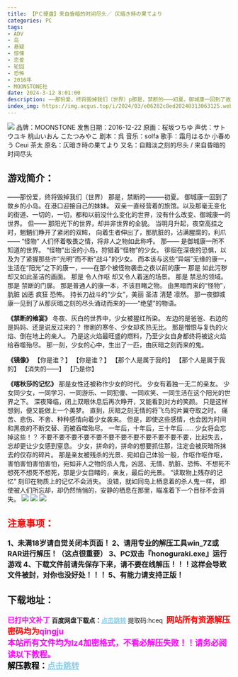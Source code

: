 ```yaml
---
title: 【PＣ硬盘】来自昏暗的时间尽头／ 仄暗き時の果てより
categories: PC
tags:
- ADV
- 岛
- 悬疑
- 惊悚
- 恋爱
- 轮回
- 恐怖
- 2016年
- MOONSTONE社
date: 2024-3-12 8:01:00
description: ——那份爱，终将毁掉我们（世界）p那是，禁断的———初夏。御城康一回到了故乡的小岛。在港口迎接自己的妹妹。双亲一直经营着的旅馆。以及那毫无变化的街道、一切的，一切，都和以前没什么变化的世界，没有什么改变、御城康一的世界。
index_img: https://img.acgus.top/i/2024/03/e06282c8ed20240313063125.webp
---
```

![](https://img.acgus.top/i/2024/03/e06282c8ed20240313063125.webp)
品牌：MOONSTONE
发售日期：2016-12-22
原画：桜坂つちゆ
声优：サトウユキ 桃山いおん こたつみやこ
剧本：呉
音乐：solfa
歌手：霜月はるか 小春めう Ceui 茶太
原名：仄暗き時の果てより
又名：自黯淡之刻的尽头 / 来自昏暗的时间尽头

## 游戏简介：
——那份爱，终将毁掉我们（世界）
那是，禁断的———初夏。
御城康一回到了故乡的小岛。在港口迎接自己的妹妹。
双亲一直经营着的旅馆。以及那毫无变化的街道、一切的，一切，都和以前没什么变化的世界，没有什么改变、御城康一的世界。
但——
那阳光下的世界，却并非世界的全貌。
当明月升起，夜空高挂之时，魍魉们睁开了紧闭的双眸，
向着生者伸出了，那肮脏的，沾满腥腐的，利爪——
“怪物”
人们怀着敬畏之情，将非人之物如此称呼。
那——
是御城康一所不知道的世界。
“怪物”出没的小岛，狩猎着“怪物”的少女。
徘徊在深夜的恐惧，以及为了紧握那些许“光明”而不断“战斗”的少女。
而本该与这些“异端”无缘的康一，生活在“阳光”之下的康一，——在那个被怪物袭击之夜以前的康一
那是 如此污秽 却又如此圣洁的画面。
那是 令人作呕 却又令人着迷的场景。
那是 禁忌的领域。
那是 禁断的门扉。
那是普通人的康一本，不该目睹之物。
由黑暗而来的“怪物”，肮脏 凶恶 疯狂 恐怖。
持长刀战斗的“少女”，美丽 圣洁 清楚 凛然。
那一夜御城康一见到了从那灰暗之刻的尽头涌动而来的——“绝望”的物语。

**《禁断的飨宴》**
冬夜、灰白的世界中，少女被猩红所染。
左边的是爸爸、右边的是妈妈、还是说反过来的？
惨剧的寒冬、少女却炙热无比。
那是憎恨与复仇的火焰、倒在地上的亲人。
乃是这火焰最旺盛的燃料，乃至少女自身都终将被这火焰给吞噬殆尽。
那一刻，少女的心中，生出了一匹，由灰暗之刻而来的鬼。

**《镜像》**
【你是谁？】
【你是谁？】
【那个人是属于我的】
【那个人是属于我的】
【消失的——】
【乃是你】

**《喀秋莎的记忆》**
那是女性还被称作少女的时代。
少女有着独一无二的亲友。
少女同少女，一同学习、一同游乐、一同犯傻、一同欢笑、一同生活在这个阳光的世界之下。
深夜降临，闭上双眼休息后再次睁开，又能看到对方的笑颜。
只是这样想到，便又能做上一个美梦。
直到，灰暗之刻无情的将飞鸟的片翼夺取之时。
痛苦、悲伤、不舍、种种感情向着少女袭来。
但是，即使这些感情，也会因为时间和黑夜的不断交替、而被吞噬殆尽。
一年后，十年后，三十年后……
少女将会忘掉这些！？
不要不要不要不要不要不要不要不要不要不要不要不要，比起失去，忘却更让少女感到窒息。
少女，拼命的，拼命的想要抓住那，注定会被灰暗所抹去的仅存的碎片。
那是亲友被残杀的光景、宛如自己体验一般，作呕作呕作呕，害怕害怕害怕害怕，宛如非人之物的杀人鬼，凶恶、无情、肮脏、恐怖、不想死不想死不想死不想死，那是少女目睹的，亲友，最后的光景。
“读取物上残存的记忆”
刻印在物质上的记忆不会消失。
没错，就如同岛上栖息着的杀人鬼一样，
即使被人们所忘却，却仍然悄悄的，安静的栖息在那里，瞄准着下一个目标不会消失。
![](https://img.acgus.top/i/2024/03/22df5a2ae520240313063130.webp)
![](https://img.acgus.top/i/2024/03/f45016900620240313063128.webp)
![](https://img.acgus.top/i/2024/03/8efc35427020240313063127.webp)





## <font color=#FF0000 >注意事项：</font>
<font size=3><b>1、未满18岁请自觉关闭本页面！
2、请用专业的解压工具win_7Z或RAR进行解压！（这点很重要）
3、PC双击『honoguraki.exe』运行游戏
4、下载文件前请先保存下来，请不要在线解压！！！这样会导致文件被封，对你也没好处！！！
5、有能力请支持正版！</b></font>

## 下载地址：
<font color=#FF00FF size=3><b>已打中文补丁</b></font>
<b>百度网盘下载点：</b><a href="https://pan.baidu.com/s/1a3L7B_siRgHUrmM7u6Byqg?pwd=hceq" style="color: #87CEEB;"><b>点击跳转</b></a> 提取码:hceq
<a style="padding: 0" href="https://post.qingju.org/AD/"><img style="max-width:100%" src="https://img.acgus.top/i/2024/07/478f689b8021d8d499ab43d21acf137a.gif" alt=""></a>
<b><font color=#FF0000 size=4>网站所有资源解压密码均为</b></font><b><font color=#FF00FF size=4>qingju</font><font color=#FF0000 ></font></b><br><b><font color=#FF00FF size=4>本站所有文件均为lz4加密格式，不看必解压失败！！请务必阅读以下教程。</b></font><br><b><font color=#000 size=4>解压教程：</b><a href="https://post.qingju.org/tutorial/000/" style="color: #87CEEB;"><b>点击跳转</b></a>